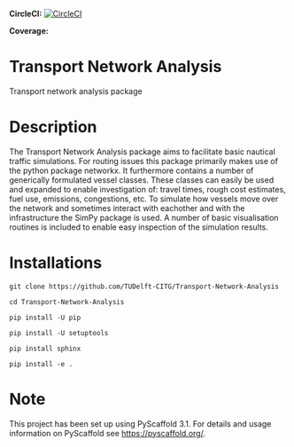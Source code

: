 **CircleCI:** [![CircleCI](https://circleci.com/gh/TUDelft-CITG/Transport-Network-Analysis.svg?style=svg&circle-token=59b1f167ed771129459d86e822fd2faaae8f4a34)](https://circleci.com/gh/TUDelft-CITG/Transport-Network-Analysis)

**Coverage:**

Transport Network Analysis
==========================

Transport network analysis package 

Description
===========

The Transport Network Analysis package aims to facilitate basic nautical traffic simulations. For routing issues this package primarily makes use of the python package networkx. It furthermore contains a number of generically formulated vessel classes. These classes can easily be used and expanded to enable investigation of: travel times, rough cost estimates, fuel use, emissions, congestions, etc. To simulate how vessels move over the network and sometimes interact with eachother and with the infrastructure the SimPy package is used. A number of basic visualisation routines is included to enable easy inspection of the simulation results.

Installations
=============

    git clone https://github.com/TUDelft-CITG/Transport-Network-Analysis

    cd Transport-Network-Analysis

    pip install -U pip

    pip install -U setuptools

    pip install sphinx

    pip install -e .


Note
====

This project has been set up using PyScaffold 3.1. For details and usage
information on PyScaffold see https://pyscaffold.org/.

